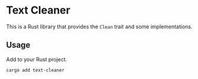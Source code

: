 # Text Cleaner

This is a Rust library that provides the `Clean` trait and some implementations.

## Usage

Add to your Rust project.

```sh
cargo add text-cleaner
```

